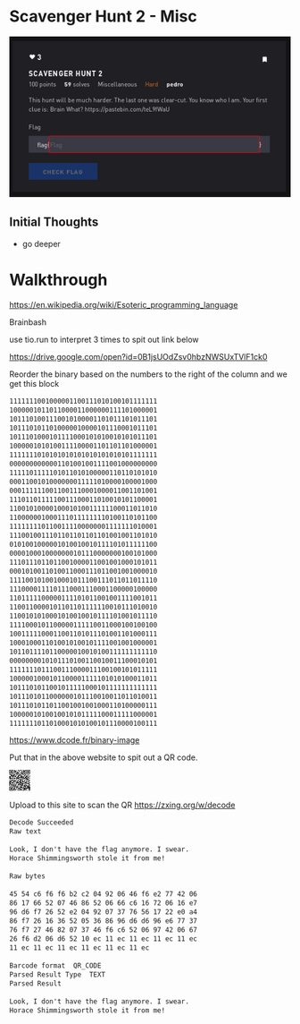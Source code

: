 # Scavenger Hunt 2 - Misc

![Title](images/title.png)

## Initial Thoughts

* go deeper

# Walkthrough

https://en.wikipedia.org/wiki/Esoteric_programming_language

Brainbash

use tio.run to interpret 3 times to spit out link below


https://drive.google.com/open?id=0B1jsUOdZsv0hbzNWSUxTVlF1ck0

Reorder the binary based on the numbers to the right of the column and we get this block

```
1111111001000001100111010100101111111
1000001011011000011000000111101000001
1011101001110010100001101011101011101
1011101011010000010000101110001011101
1011101000101111000101010010101011101
1000001010100111100001101101101000001
1111111010101010101010101010101111111
0000000000001101001001111001000000000
1111101111101011010100000110110101010
0001100101000000011111010000100001000
0001111110011001110001000011001101001
1110110111110011100011010010101100001
1100101000010001010011111100011011010
1100000010001110111111110100110101100
1111111101100111100000001111111010001
1110010011101101101101101001001101010
0101001000001010010010111101011111100
0000100010000000101110000000100101000
1110111011011001000011001001000101011
0001010011010011000111011001001000010
1111001010010001011100111011011011110
1110000111101110001110001100000100000
1101111100000111101011001001111001011
1100110000101101101111110010111010010
1100101010001010010010111101001011110
1111000101100000111110011000100100100
1001111100011001101011101001101000111
1000100011010010100101111001001000001
1011011110110000010010100111111111110
0000000010101110100110010011100010101
1111111011100111000011100100101011111
1000001000101100001111101010100011011
1011101011001011111000101111111111111
1011101011000000101110010011011010011
1011101011011001001001000110100000111
1000001010010010101111100011111000001
1111111011010001010100101110000100111
```
https://www.dcode.fr/binary-image

Put that in the above website to spit out a QR code.

![QR](images/qr.png)

Upload to this site to scan the QR https://zxing.org/w/decode
```
Decode Succeeded
Raw text	

Look, I don't have the flag anymore. I swear.
Horace Shimmingsworth stole it from me!

Raw bytes	

45 54 c6 f6 f6 b2 c2 04 92 06 46 f6 e2 77 42 06
86 17 66 52 07 46 86 52 06 66 c6 16 72 06 16 e7
96 d6 f7 26 52 e2 04 92 07 37 76 56 17 22 e0 a4
86 f7 26 16 36 52 05 36 86 96 d6 d6 96 e6 77 37
76 f7 27 46 82 07 37 46 f6 c6 52 06 97 42 06 67
26 f6 d2 06 d6 52 10 ec 11 ec 11 ec 11 ec 11 ec
11 ec 11 ec 11 ec 11 ec 11 ec 11 ec 

Barcode format	QR_CODE
Parsed Result Type	TEXT
Parsed Result	

Look, I don't have the flag anymore. I swear.
Horace Shimmingsworth stole it from me!
```
